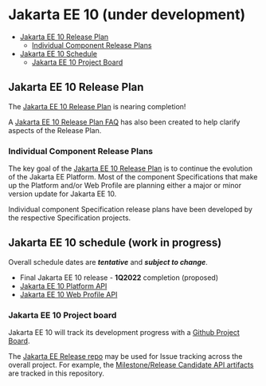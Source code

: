 # Jakarta EE 10 (under development)

- [Jakarta EE 10 Release Plan](#jakarta-ee-10-release-plan)
    - [Individual Component Release Plans](#individual-component-release-plans)
- [Jakarta EE 10 Schedule](#jakarta-ee-10-schedule)
    - [Jakarta EE 10 Project Board](#jakarta-ee-10-project-board)

## Jakarta EE 10 Release Plan

The [Jakarta EE 10 Release Plan](JakartaEE10ReleasePlan) is nearing completion! 

A [Jakarta EE 10 Release Plan FAQ](https://eclipse-ee4j.github.io/jakartaee-platform/jakartaee10/JakartaEE10ReleasePlanFAQ) has also been created to help clarify aspects of the Release Plan.

### Individual Component Release Plans

The key goal of the [Jakarta EE 10 Release Plan](JakartaEE10ReleasePlan) is to continue the evolution of the Jakarta EE Platform.
Most of the component Specifications that make up the Platform and/or Web Profile are planning either a major or minor version update for Jakarta EE 10.

Individual component Specification release plans have been developed by the respective Specification projects.

## Jakarta EE 10 schedule (work in progress)

Overall schedule dates are ***tentative*** and ***subject to change***.  
    
- Final Jakarta EE 10 release - **1Q2022** completion (proposed)
 - [Jakarta EE 10 Platform API](tbd)
 - [Jakarta EE 10 Web Profile API](tbd)
    
### Jakarta EE 10 Project board

Jakarta EE 10 will track its development progress with a [Github Project Board](https://github.com/orgs/eclipse-ee4j/projects/21).

The [Jakarta EE Release repo](https://github.com/eclipse-ee4j/jakartaee-release) may be used for Issue tracking across the overall project.
For example, the [Milestone/Release Candidate API artifacts](https://github.com/eclipse-ee4j/jakartaee-release/issues) are tracked in this repository.
